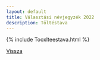 ```yaml
---
layout: default
title: Választási névjegyzék 2022
description: Töltéstava
---
```


{% include Tooxlteestava.html %}

[Vissza](./)